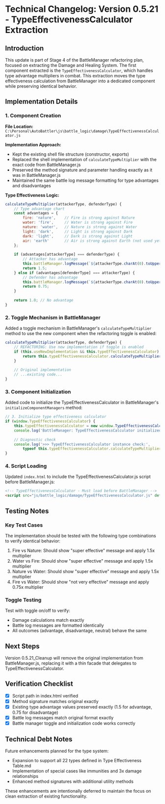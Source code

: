 # Technical Changelog: Version 0.5.21 - TypeEffectivenessCalculator Extraction

## Introduction
This update is part of Stage 4 of the BattleManager refactoring plan, focused on extracting the Damage and Healing System. The first component extracted is the `TypeEffectivenessCalculator`, which handles type advantage multipliers in combat. This extraction moves the type effectiveness calculation from BattleManager into a dedicated component while preserving identical behavior.

## Implementation Details

### 1. Component Creation

**File Location:** `C:\Personal\AutoBattler\js\battle_logic\damage\TypeEffectivenessCalculator.js`

**Implementation Approach:**
- Kept the existing shell file structure (constructor, exports)
- Replaced the shell implementation of `calculateTypeMultiplier` with the exact code from BattleManager.js
- Preserved the method signature and parameter handling exactly as it was in BattleManager.js
- Maintained the same battle log message formatting for type advantages and disadvantages

**Type Effectiveness Logic:**
```javascript
calculateTypeMultiplier(attackerType, defenderType) {
    // Type advantage chart
    const advantages = {
        fire: 'nature',    // Fire is strong against Nature
        water: 'fire',     // Water is strong against Fire
        nature: 'water',   // Nature is strong against Water
        light: 'dark',     // Light is strong against Dark
        dark: 'light',     // Dark is strong against Light
        air: 'earth'       // Air is strong against Earth (not used yet)
    };
    
    if (advantages[attackerType] === defenderType) {
        // Attacker has advantage
        this.battleManager.logMessage(`${attackerType.charAt(0).toUpperCase() + attackerType.slice(1)} is super effective against ${defenderType}!`, 'success');
        return 1.5;
    } else if (advantages[defenderType] === attackerType) {
        // Defender has advantage
        this.battleManager.logMessage(`${attackerType.charAt(0).toUpperCase() + attackerType.slice(1)} is not very effective against ${defenderType}.`, 'info');
        return 0.75;
    }
    
    return 1.0; // No advantage
}
```

### 2. Toggle Mechanism in BattleManager

Added a toggle mechanism in BattleManager's `calculateTypeMultiplier` method to use the new component when the refactoring toggle is enabled:

```javascript
calculateTypeMultiplier(attackerType, defenderType) {
    // REFACTORING: Use new implementation if toggle is enabled
    if (this.useNewImplementation && this.typeEffectivenessCalculator) {
        return this.typeEffectivenessCalculator.calculateTypeMultiplier(attackerType, defenderType);
    }
    
    // Original implementation
    // ...existing code...
}
```

### 3. Component Initialization

Added code to initialize the TypeEffectivenessCalculator in BattleManager's `initializeComponentManagers` method:

```javascript
// 3. Initialize type effectiveness calculator
if (window.TypeEffectivenessCalculator) {
    this.typeEffectivenessCalculator = new window.TypeEffectivenessCalculator(this);
    console.log('BattleManager: TypeEffectivenessCalculator initialized');
    
    // Diagnostic check
    console.log('>>> TypeEffectivenessCalculator instance check:',
        typeof this.typeEffectivenessCalculator.calculateTypeMultiplier);
}
```

### 4. Script Loading

Updated `index.html` to include the TypeEffectivenessCalculator.js script before BattleManager.js:

```html
<!-- TypeEffectivenessCalculator - Must load before BattleManager -->
<script src="js/battle_logic/damage/TypeEffectivenessCalculator.js" defer></script>
```

## Testing Notes

### Key Test Cases

The implementation should be tested with the following type combinations to verify identical behavior:

1. Fire vs Nature: Should show "super effective" message and apply 1.5x multiplier
2. Water vs Fire: Should show "super effective" message and apply 1.5x multiplier
3. Nature vs Water: Should show "super effective" message and apply 1.5x multiplier
4. Fire vs Water: Should show "not very effective" message and apply 0.75x multiplier

### Toggle Testing

Test with toggle on/off to verify:
- Damage calculations match exactly
- Battle log messages are formatted identically
- All outcomes (advantage, disadvantage, neutral) behave the same

## Next Steps

Version 0.5.21_Cleanup will remove the original implementation from BattleManager.js, replacing it with a thin facade that delegates to TypeEffectivenessCalculator.

## Verification Checklist

- [x] Script path in index.html verified
- [x] Method signature matches original exactly
- [x] Existing type advantage values preserved exactly (1.5 for advantage, 0.75 for disadvantage)
- [x] Battle log messages match original format exactly
- [x] Battle manager toggle and initialization code works correctly

## Technical Debt Notes

Future enhancements planned for the type system:
- Expansion to support all 22 types defined in Type Effectiveness Table.md
- Implementation of special cases like immunities and 3x damage relationships
- Enhanced method signatures with additional utility methods

These enhancements are intentionally deferred to maintain the focus on clean extraction of existing functionality.
